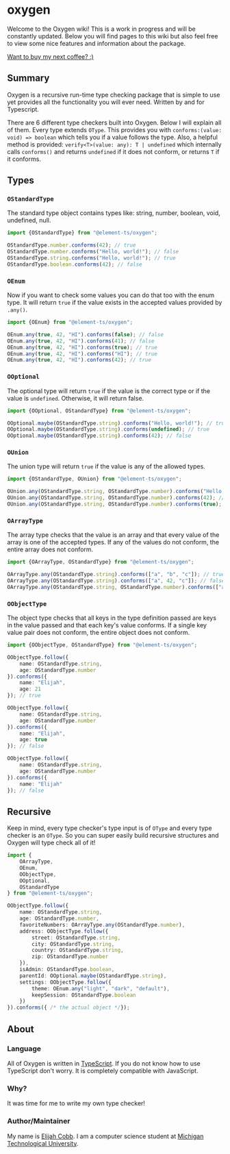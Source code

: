 # oxygen
Welcome to the Oxygen wiki! This is a work in progress and will be constantly updated. Below you will find pages to
this wiki but also feel free to view some nice features and information about the package.

[Want to buy my next coffee? :)](https://www.buymeacoffee.com/elijahjcobb)

## Summary
Oxygen is a recursive run-time type checking package that is simple to use yet provides all the functionality you will
ever need. Written by and for Typescript.

There are 6 different type checkers built into Oxygen. Below I will explain all of them. Every type extends `OType`.
This provides you with `conforms:(value: void) => boolean` which tells you if a value follows the type. Also, a helpful
method is provided: `verify<T>(value: any): T | undefined` which internally calls `conforms()` and returns `undefined`
if it does not conform, or returns `T` if it conforms.

## Types

### `OStandardType`
The standard type object contains types like: string, number, boolean, void, undefined, null.

```typescript
import {OStandardType} from "@element-ts/oxygen";

OStandardType.number.conforms(42); // true
OStandardType.number.conforms("Hello, world!"); // false
OStandardType.string.conforms("Hello, world!"); // true
OStandardType.boolean.conforms(42); // false
```

### `OEnum`
Now if you want to check some values you can do that too with the enum type. It will return `true` if the value exists
in the accepted values provided by `.any()`.
```typescript
import {OEnum} from "@element-ts/oxygen";

OEnum.any(true, 42, "HI").conforms(false); // false
OEnum.any(true, 42, "HI").conforms(41); // false
OEnum.any(true, 42, "HI").conforms(true); // true
OEnum.any(true, 42, "HI").conforms("HI"); // true
OEnum.any(true, 42, "HI").conforms(42); // true
```

### `OOptional`
The optional type will return `true` if the value is the correct type or if the value is `undefined`. Otherwise, it will
return false.
```typescript
import {OOptional, OStandardType} from "@element-ts/oxygen";

OOptional.maybe(OStandardType.string).conforms("Hello, world!"); // true
OOptional.maybe(OStandardType.string).conforms(undefined); // true
OOptional.maybe(OStandardType.string).conforms(42); // false
```

### `OUnion`
The union type will return `true` if the value is any of the allowed types.
```typescript
import {OStandardType, OUnion} from "@element-ts/oxygen";

OUnion.any(OStandardType.string, OStandardType.number).conforms("Hello, world!"); // true
OUnion.any(OStandardType.string, OStandardType.number).conforms(42); // true
OUnion.any(OStandardType.string, OStandardType.number).conforms(true); // false
```

### `OArrayType`
The array type checks that the value is an array and that every value of the array is one of the accepted types. If any
of the values do not conform, the entire array does not conform.
```typescript
import {OArrayType, OStandardType} from "@element-ts/oxygen";

OArrayType.any(OStandardType.string).conforms(["a", "b", "c"]); // true
OArrayType.any(OStandardType.string).conforms(["a", 42, "c"]); // false
OArrayType.any(OStandardType.string, OStandardType.number).conforms(["a", 42, "c"]); // true
```

### `OObjectType`
The object type checks that all keys in the type definition passed are keys in the value passed and that each key's
value conforms. If a single key value pair does not conform, the entire object does not conform.
```typescript
import {OObjectType, OStandardType} from "@element-ts/oxygen";

OObjectType.follow({
    name: OStandardType.string,
    age: OStandardType.number
}).conforms({
    name: "Elijah",
    age: 21
}); // true

OObjectType.follow({
    name: OStandardType.string,
    age: OStandardType.number
}).conforms({
    name: "Elijah",
    age: true
}); // false

OObjectType.follow({
    name: OStandardType.string,
    age: OStandardType.number
}).conforms({
    name: "Elijah"
}); // false
```

## Recursive
Keep in mind, every type checker's type input is of `OType` and every type checker is an `OType`. So you can super
easily build recursive structures and Oxygen will type check all of it!
```typescript
import {
    OArrayType,
    OEnum,
    OObjectType,
    OOptional,
    OStandardType
} from "@element-ts/oxygen";

OObjectType.follow({
	name: OStandardType.string,
	age: OStandardType.number,
	favoriteNumbers: OArrayType.any(OStandardType.number),
	address: OObjectType.follow({
		street: OStandardType.string,
		city: OStandardType.string,
		country: OStandardType.string,
		zip: OStandardType.number
	}),
	isAdmin: OStandardType.boolean,
	parentId: OOptional.maybe(OStandardType.string),
	settings: OObjectType.follow({
		theme: OEnum.any("light", "dark", "default"),
		keepSession: OStandardType.boolean
	})
}).conforms({ /* the actual object */});
```

## About

### Language
All of Oxygen is written in [TypeScript](https://www.typescriptlang.org). If you do not know how to use TypeScript don't
worry. It is completely compatible with JavaScript.

### Why?
It was time for me to write my own type checker!

### Author/Maintainer
My name is [Elijah Cobb](https://elijahcobb.com). I am a computer science student at
[Michigan Technological University](https://mtu.edu).